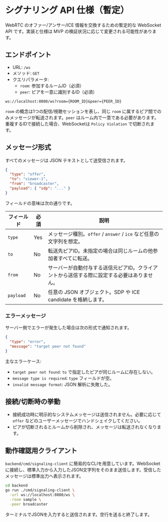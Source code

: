 # シグナリング API 仕様（暫定）

WebRTC のオファー/アンサー/ICE 情報を交換するための暫定的な WebSocket API です。実装と仕様は MVP の検証状況に応じて変更される可能性があります。

## エンドポイント
- URL: `/ws`
- メソッド: `GET`
- クエリパラメータ:
  - `room`: 参加するルームID（必須）
  - `peer`: ピアを一意に識別するID（必須）

```text
ws://localhost:8080/ws?room={ROOM_ID}&peer={PEER_ID}
```

`room` の概念は1つの配信/視聴セッションを表し、同じ `room` に属するピア間でのみメッセージが転送されます。`peer` はルーム内で一意である必要があります。重複するIDで接続した場合、WebSocketは `Policy Violation` で切断されます。

## メッセージ形式
すべてのメッセージは JSON テキストとして送受信されます。

```json
{
  "type": "offer",
  "to": "viewer-1",
  "from": "broadcaster",
  "payload": { "sdp": "..." }
}
```

フィールドの意味は次の通りです。

| フィールド | 必須 | 説明 |
|------------|------|------|
| `type`     | Yes  | メッセージ種別。`offer` / `answer` / `ice` など任意の文字列を想定。 |
| `to`       | No   | 転送先ピアID。未指定の場合は同じルームの他参加者すべてに転送。 |
| `from`     | No   | サーバーが自動付与する送信元ピアID。クライアントから送信する際に設定する必要はありません。 |
| `payload`  | No   | 任意の JSON オブジェクト。SDP や ICE candidate を格納します。 |

### エラーメッセージ
サーバー側でエラーが発生した場合は次の形式で通知されます。

```json
{
  "type": "error",
  "message": "target peer not found"
}
```

主なエラーケース:
- `target peer not found`: `to` で指定したピアが同じルームに存在しない。
- `message type is required`: `type` フィールドが空。
- `invalid message format`: JSON 解析に失敗した。

## 接続/切断時の挙動
- 接続成功時に明示的なシステムメッセージは送信されません。必要に応じて `offer` などのユーザーメッセージでハンドシェイクしてください。
- ピアが切断されるとルームから削除され、メッセージは転送されなくなります。

## 動作確認用クライアント
`backend/cmd/signaling-client` に簡易的なCLIを用意しています。WebSocketに接続し、標準入力から入力したJSON文字列をそのまま送信します。受信したメッセージは標準出力へ表示されます。

```bash
cd backend
go run ./cmd/signaling-client \
  -url ws://localhost:8080/ws \
  -room sample \
  -peer broadcaster
```

ターミナルでJSONを入力すると送信されます。空行を送ると終了します。
